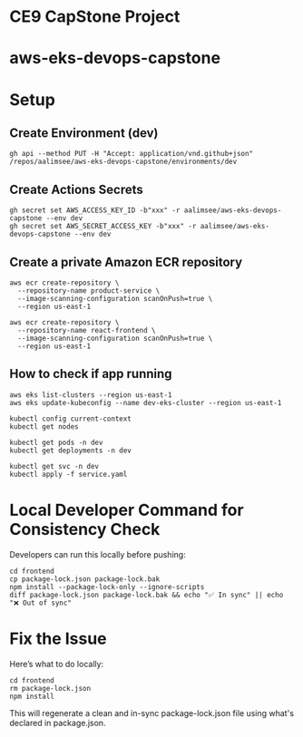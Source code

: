 # CE9 CapStone Project

# aws-eks-devops-capstone

# Setup

## Create Environment (dev)
```
gh api --method PUT -H "Accept: application/vnd.github+json" /repos/aalimsee/aws-eks-devops-capstone/environments/dev
```

## Create Actions Secrets
```
gh secret set AWS_ACCESS_KEY_ID -b"xxx" -r aalimsee/aws-eks-devops-capstone --env dev
gh secret set AWS_SECRET_ACCESS_KEY -b"xxx" -r aalimsee/aws-eks-devops-capstone --env dev
```

## Create a private Amazon ECR repository
```
aws ecr create-repository \
  --repository-name product-service \
  --image-scanning-configuration scanOnPush=true \
  --region us-east-1

aws ecr create-repository \
  --repository-name react-frontend \
  --image-scanning-configuration scanOnPush=true \
  --region us-east-1  
```

## How to check if app running

```
aws eks list-clusters --region us-east-1
aws eks update-kubeconfig --name dev-eks-cluster --region us-east-1

kubectl config current-context
kubectl get nodes

kubectl get pods -n dev
kubectl get deployments -n dev

kubectl get svc -n dev
kubectl apply -f service.yaml

```

# Local Developer Command for Consistency Check
Developers can run this locally before pushing:
```
cd frontend
cp package-lock.json package-lock.bak
npm install --package-lock-only --ignore-scripts
diff package-lock.json package-lock.bak && echo "✅ In sync" || echo "❌ Out of sync"
```

# Fix the Issue
Here’s what to do locally:
```
cd frontend
rm package-lock.json
npm install
```

This will regenerate a clean and in-sync package-lock.json file using what's declared in package.json.
